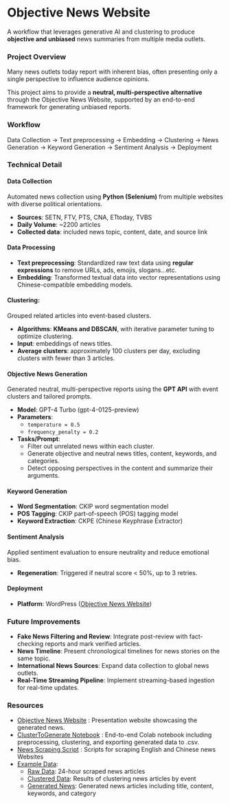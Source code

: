 # Objective News Website
A workflow that leverages generative AI and clustering to produce **objective and unbiased** news summaries from multiple media outlets.

### Project Overview
Many news outlets today report with inherent bias, often presenting only a single perspective to influence audience opinions.

This project aims to provide a **neutral, multi-perspective alternative** through the Objective News Website, supported by an end-to-end framework for generating unbiased reports.

### Workflow
Data Collection -> Text preprocessing → Embedding → Clustering → News Generation → Keyword Generation → Sentiment Analysis → Deployment

### Technical Detail
#### Data Collection
Automated news collection using **Python (Selenium)** from multiple websites with diverse political orientations.
- **Sources**: SETN, FTV, PTS, CNA, ETtoday, TVBS
- **Daily Volume**: ~2200 articles
- **Collected data**: included news topic, content, date, and source link

#### Data Processing
- **Text preprocessing**: Standardized raw text data using **regular expressions** to remove URLs, ads, emojis, slogans...etc.
- **Embedding**: Transformed textual data into vector representations using Chinese-compatible embedding models.

#### Clustering: 
Grouped related articles into event-based clusters.
  - **Algorithms**: **KMeans and DBSCAN**, with iterative parameter tuning to optimize clustering.
  - **Input**: embeddings of news titles.
  - **Average clusters**: approximately 100 clusters per day, excluding clusters with fewer than 3 articles.

#### Objective News Generation
Generated neutral, multi-perspective reports using the **GPT API** with event clusters and tailored prompts.
- **Model**: GPT-4 Turbo (gpt-4-0125-preview)
- **Parameters**:
  - `temperature = 0.5`
  - `frequency_penalty = 0.2`
- **Tasks/Prompt**:
  - Filter out unrelated news within each cluster.
  - Generate objective and neutral news titles, content, keywords, and categories.
  - Detect opposing perspectives in the content and summarize their arguments.
  
#### Keyword Generation
- **Word Segmentation**: CKIP word segmentation model
- **POS Tagging**: CKIP part-of-speech (POS) tagging model
- **Keyword Extraction**: CKPE (Chinese Keyphrase Extractor)
  
#### Sentiment Analysis
Applied sentiment evaluation to ensure neutrality and reduce emotional bias.
- **Regeneration**: Triggered if neutral score < 50%, up to 3 retries.

#### Deployment
- **Platform**: WordPress ([Objective News Website](https://fao.zcr.mybluehost.me/))

### Future Improvements
- **Fake News Filtering and Review**: Integrate post-review with fact-checking reports and mark verified articles.
- **News Timeline**: Present chronological timelines for news stories on the same topic.
- **International News Sources**: Expand data collection to global news outlets.
- **Real-Time Streaming Pipeline**: Implement streaming-based ingestion for real-time updates.

### Resources
- [Objective News Website](https://fao.zcr.mybluehost.me/) : Presentation website showcasing the generated news.
- [ClusterToGenerate Notebook](https://colab.research.google.com/drive/1CetUiQ4Qs3dJnFY0FNgo7MPOfQTU_r4F?usp=sharing) : End-to-end Colab notebook including preprocessing, clustering, and exporting generated data to .csv.
- [News Scraping Script](news_scraping) : Scripts for scraping English and Chinese news Websites
- [Example Data](example_data):
  - [Raw Data](example_data/raw_data): 24-hour scraped news articles
  - [Clustered Data](example_data/clustered_data): Results of clustering news articles by event
  - [Generated News](example_data/generated_news): Generated news articles including title, content, keywords, and category
